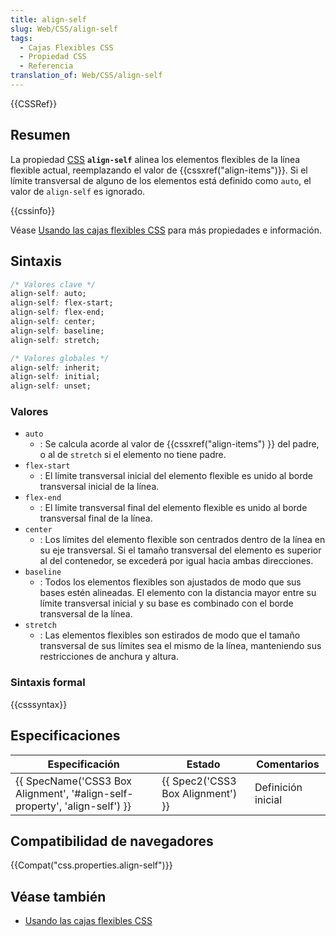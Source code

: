 ```yaml
---
title: align-self
slug: Web/CSS/align-self
tags:
  - Cajas Flexibles CSS
  - Propiedad CSS
  - Referencia
translation_of: Web/CSS/align-self
---
```


{{CSSRef}}

## Resumen

La propiedad [CSS](/es/docs/CSS) **`align-self`** alinea los elementos flexibles de la línea flexible actual, reemplazando el valor de {{cssxref("align-items")}}. Si el límite transversal de alguno de los elementos está definido como `auto`, el valor de `align-self` es ignorado.

{{cssinfo}}

Véase [Usando las cajas flexibles CSS](/es/docs/Web/CSS/CSS_Flexible_Box_Layout/Usando_las_cajas_flexibles_CSS) para más propiedades e información.

## Sintaxis

```css
/* Valores clave */
align-self: auto;
align-self: flex-start;
align-self: flex-end;
align-self: center;
align-self: baseline;
align-self: stretch;

/* Valores globales */
align-self: inherit;
align-self: initial;
align-self: unset;
```

### Valores

- `auto`
  - : Se calcula acorde al valor de {{cssxref("align-items") }} del padre, o al de `stretch` si el elemento no tiene padre.
- `flex-start`
  - : El límite transversal inicial del elemento flexible es unido al borde transversal inicial de la línea.
- `flex-end`
  - : El límite transversal final del elemento flexible es unido al borde transversal final de la línea.
- `center`
  - : Los límites del elemento flexible son centrados dentro de la línea en su eje transversal. Si el tamaño transversal del elemento es superior al del contenedor, se excederá por igual hacia ambas direcciones.
- `baseline`
  - : Todos los elementos flexibles son ajustados de modo que sus bases estén alineadas. El elemento con la distancia mayor entre su límite transversal inicial y su base es combinado con el borde transversal de la línea.
- `stretch`
  - : Las elementos flexibles son estirados de modo que el tamaño transversal de sus límites sea el mismo de la línea, manteniendo sus restricciones de anchura y altura.

### Sintaxis formal

{{csssyntax}}

## Especificaciones

| Especificación                                                                                       | Estado                                       | Comentarios        |
| ---------------------------------------------------------------------------------------------------- | -------------------------------------------- | ------------------ |
| {{ SpecName('CSS3 Box Alignment', '#align-self-property', 'align-self') }} | {{ Spec2('CSS3 Box Alignment') }} | Definición inicial |

## Compatibilidad de navegadores

{{Compat("css.properties.align-self")}}

## Véase también

- [Usando las cajas flexibles CSS](/es/docs/Web/CSS/CSS_Flexible_Box_Layout/Usando_las_cajas_flexibles_CSS)
